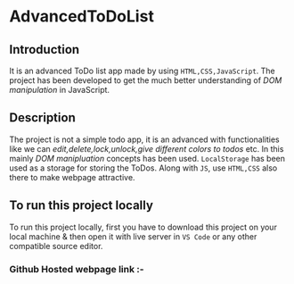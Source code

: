 # AdvancedToDoList

## Introduction
It is an advanced ToDo list app made by using `HTML,CSS,JavaScript`. The project has been developed to get the much better understanding of *DOM manipulation* 
in JavaScript.

## Description
The project is not a simple todo app, it is an advanced with functionalities like we can *edit,delete,lock,unlock,give different colors to todos* etc. In this 
mainly *DOM manipluation* concepts has been used. `LocalStorage` has been used as a storage for storing the ToDos. Along with `JS`, use `HTML,CSS` also there to 
make webpage attractive.

## To run this project locally
To run this project locally, first you have to download this project on your local machine & then open it with live server in `VS Code` or any other compatible 
source editor.

### Github Hosted webpage link :- 
